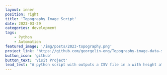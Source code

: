 ```yaml
---
layout: inner
position: right
title: 'Topography Image Script'
date: 2023-03-29
categories: development
tags: 
    - Python
    - Automation
featured_image: '/img/posts/2023-topography.png'
project_link: 'https://github.com/georgelin-eng/Topography-image-data-script'
button_icon: 'github'
button_text: 'Visit Project'
lead_text: "A python script with outputs a CSV file in a with height at x-y location."
---
```


